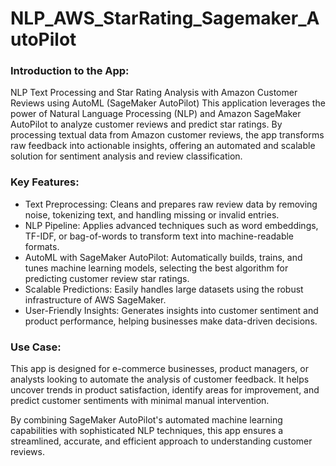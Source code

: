 # NLP_AWS_StarRating_Sagemaker_AutoPilot

### Introduction to the App: 
NLP Text Processing and Star Rating Analysis with Amazon Customer Reviews using AutoML (SageMaker AutoPilot)
This application leverages the power of Natural Language Processing (NLP) and Amazon SageMaker AutoPilot to analyze customer reviews and predict star ratings. By processing textual data from Amazon customer reviews, the app transforms raw feedback into actionable insights, offering an automated and scalable solution for sentiment analysis and review classification.

### Key Features:
- Text Preprocessing: Cleans and prepares raw review data by removing noise, tokenizing text, and handling missing or invalid entries.
- NLP Pipeline: Applies advanced techniques such as word embeddings, TF-IDF, or bag-of-words to transform text into machine-readable formats.
- AutoML with SageMaker AutoPilot: Automatically builds, trains, and tunes machine learning models, selecting the best algorithm for predicting customer review star ratings.
- Scalable Predictions: Easily handles large datasets using the robust infrastructure of AWS SageMaker.
- User-Friendly Insights: Generates insights into customer sentiment and product performance, helping businesses make data-driven decisions.

### Use Case:
This app is designed for e-commerce businesses, product managers, or analysts looking to automate the analysis of customer feedback. It helps uncover trends in product satisfaction, identify areas for improvement, and predict customer sentiments with minimal manual intervention.

By combining SageMaker AutoPilot's automated machine learning capabilities with sophisticated NLP techniques, this app ensures a streamlined, accurate, and efficient approach to understanding customer reviews.

